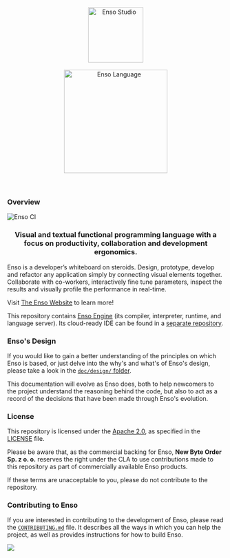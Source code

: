 <p align="center">
  <br/>
  <a href="http://luna-lang.org">
      <img 
          src="https://user-images.githubusercontent.com/1623053/75657359-50c92300-5c66-11ea-9cb8-61da8ee34df1.png" 
          alt="Enso Studio" 
          width="128"
      />
  </a>
  <br/>
  <br/>
  <a href="http://luna-lang.org">
      <img 
          src="https://user-images.githubusercontent.com/1623053/75661125-05664300-5c6d-11ea-9bd3-8a5355db9609.png" 
          alt="Enso Language" 
          width="240"
      />
  </a>
  <br/>
  <br/>
  <br/>
</p>

### Overview
![Enso CI](https://github.com/luna/enso/workflows/Enso%20CI/badge.svg?branch=master)

<h3 align="center">
Visual and textual functional programming language with a focus on productivity,
collaboration and development ergonomics.
</h3>

Enso is a developer’s whiteboard on steroids. Design, prototype, develop and
refactor any application simply by connecting visual elements together.
Collaborate with co-workers, interactively fine tune parameters, inspect the
results and visually profile the performance in real-time.

Visit [The Enso Website](http://www.luna-lang.org) to learn more!

This repository contains [Enso Engine](engine/) (its compiler, 
interpreter, runtime, and language server). Its cloud-ready IDE can be found in
a [separate repository](https://github.com/luna/ide/).

### Enso's Design
If you would like to gain a better understanding of the principles on which Enso
is based, or just delve into the why's and what's of Enso's design, please take
a look in the [`doc/design/` folder](./doc/design).

This documentation will evolve as Enso does, both to help newcomers to the
project understand the reasoning behind the code, but also to act as a record of
the decisions that have been made through Enso's evolution.

### License
This repository is licensed under the
[Apache 2.0](https://opensource.org/licenses/apache-2.0), as specified in the
[LICENSE](https://github.com/luna/luna/blob/master/LICENSE) file.

Please be aware that, as the commercial backing for Enso,
**New Byte Order Sp. z o. o.** reserves the right under the CLA to use
contributions made to this repository as part of commercially available Enso
products.

If these terms are unacceptable to you, please do not contribute to the
repository.

### Contributing to Enso
If you are interested in contributing to the development of Enso, please read
the [`CONTRIBUTING.md`](./CONTRIBUTING.md) file. It describes all the ways in
which you can help the project, as well as provides instructions for how to
build Enso.

<a href="https://github.com/luna/enso/graphs/contributors">
  <img src="https://contributors-img.firebaseapp.com/image?repo=luna/enso" />
</a>
